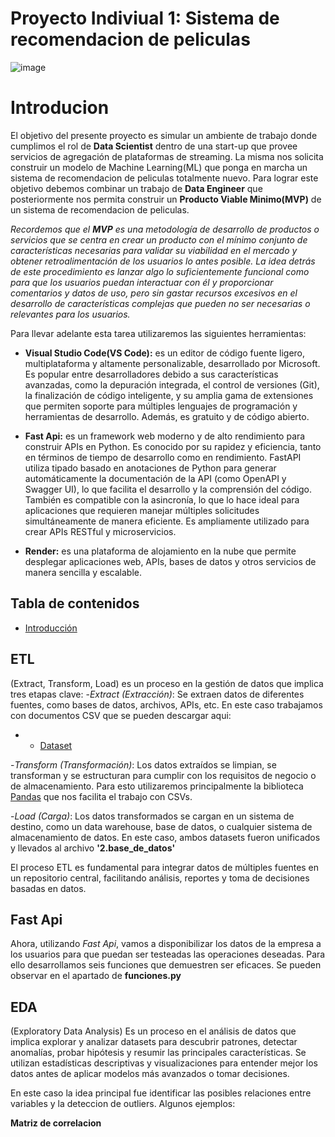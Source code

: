 # Proyecto Indiviual 1: Sistema de recomendacion de peliculas

![image](https://github.com/user-attachments/assets/de28fa21-e50b-4749-abfc-04273505e982)


# Introducion

El objetivo del presente proyecto es simular un ambiente de trabajo donde cumplimos el rol de **Data Scientist** dentro de una start-up que provee servicios de agregación de plataformas de streaming.
La misma nos solicita construir un modelo de Machine Learning(ML) que ponga en marcha un sistema de recomendacion de peliculas totalmente nuevo.
Para lograr este objetivo debemos combinar un trabajo de **Data Engineer** que posteriormente nos permita construir un **Producto Viable Minimo(MVP)** de un sistema de recomendacion de peliculas.

*Recordemos que el **MVP** es una metodología de desarrollo de productos o servicios que se centra en crear un producto con el mínimo conjunto de características necesarias para validar 
su viabilidad en el mercado y obtener retroalimentación de los usuarios lo antes posible. 
La idea detrás de este procedimiento es lanzar algo lo suficientemente funcional como para que los usuarios puedan interactuar con él y proporcionar comentarios y datos de uso, pero sin gastar recursos excesivos en el desarrollo de características complejas que pueden no ser necesarias o relevantes para los usuarios.*

Para llevar adelante esta tarea utilizaremos las siguientes herramientas:
* **Visual Studio Code(VS Code):** es un editor de código fuente ligero, multiplataforma y altamente personalizable, desarrollado por Microsoft. Es popular entre desarrolladores debido a sus características avanzadas, como la depuración integrada, el control de versiones (Git), la finalización de código inteligente, y su amplia gama de extensiones que permiten soporte para múltiples lenguajes de programación y herramientas de desarrollo. Además, es gratuito y de código abierto.

* **Fast Api:** es un framework web moderno y de alto rendimiento para construir APIs en Python. Es conocido por su rapidez y eficiencia, tanto en términos de tiempo de desarrollo como en rendimiento. FastAPI utiliza tipado basado en anotaciones de Python para generar automáticamente la documentación de la API (como OpenAPI y Swagger UI), lo que facilita el desarrollo y la comprensión del código. También es compatible con la asincronía, lo que lo hace ideal para aplicaciones que requieren manejar múltiples solicitudes simultáneamente de manera eficiente. Es ampliamente utilizado para crear APIs RESTful y microservicios.

* **Render:** es una plataforma de alojamiento en la nube que permite desplegar aplicaciones web, APIs, bases de datos y otros servicios de manera sencilla y escalable.

## Tabla de contenidos
- [Introducción](#introducción)


## ETL

(Extract, Transform, Load) es un proceso en la gestión de datos que implica tres etapas clave:
-*Extract (Extracción)*: Se extraen datos de diferentes fuentes, como bases de datos, archivos, APIs, etc.
En este caso trabajamos con documentos CSV que se pueden descargar aqui:
- + [Dataset](https://drive.google.com/drive/folders/1X_LdCoGTHJDbD28_dJTxaD4fVuQC9Wt5?usp=drive_link)

-*Transform (Transformación)*: Los datos extraídos se limpian, se transforman y se estructuran para cumplir con los requisitos de negocio o de almacenamiento.
Para esto utilizaremos principalmente la biblioteca [Pandas](https://pandas.pydata.org/docs/user_guide/10min.html) que nos facilita el trabajo con CSVs.

-*Load (Carga)*: Los datos transformados se cargan en un sistema de destino, como un data warehouse, base de datos, o cualquier sistema de almacenamiento de datos.
En este caso, ambos datasets fueron unificados y llevados al archivo **'2.base_de_datos'**

El proceso ETL es fundamental para integrar datos de múltiples fuentes en un repositorio central, facilitando análisis, reportes y toma de decisiones basadas en datos.

## Fast Api
Ahora, utilizando *Fast Api*, vamos a disponibilizar los datos de la empresa a los usuarios para que puedan ser testeadas las operaciones deseadas.
Para ello desarrollamos seis funciones que demuestren ser eficaces.
Se pueden observar en el apartado de **funciones.py**

## EDA
(Exploratory Data Analysis) Es un proceso en el análisis de datos que implica explorar y analizar datasets para descubrir patrones, detectar anomalías, probar hipótesis y resumir las principales características. Se utilizan estadísticas descriptivas y visualizaciones para entender mejor los datos antes de aplicar modelos más avanzados o tomar decisiones.

En este caso la idea principal fue identificar las posibles relaciones entre variables y la deteccion de outliers.
Algunos ejemplos:

**Matriz de correlacion**



